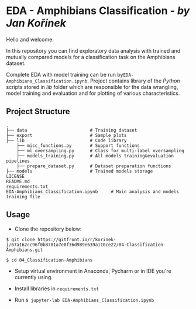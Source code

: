 # EDA - Amphibians Classification - *by Jan Kořínek*
Hello and welcome. 

In this repository you can find exploratory data analysis with trained and mutually compared models for a classification task on the Amphibians dataset.

Complete EDA with model training can be run by`EDA-Amphibians_Classification.ipynb`. Project contains library of the *Python* scripts stored in *lib* folder which are responsible for the data wrangling, model training and evaluation and for plotting of various characteristics.

## Project Structure
    .
    ├── data                        # Training dataset
    ├── export                      # Sample plots
    ├── lib                         # Code library
        ├── misc_functions.py       # Support functions
        ├── ml_oversampling.py      # Class for multi-label oversampling
        ├── models_training.py      # All models training&evaluation pipelines
        ├── prepare_dataset.py      # Dataset preparation functions
    ├── models                      # Trained models storage
    LICENSE
    README.md
    requirements.txt
    EDA-Amphibians_Classification.ipynb     # Main analysis and models training file

## Usage
* Clone the repository below:

`$ git clone https://gitfront.io/r/korinek-j/67a162cc96f0b8781a7e0f36d989e639a110ce22/04-Classification-Amphibians.git`

`$ cd 04_Classification-Amphibians`

* Setup virtual environment in Anaconda, Pycharm or in IDE you're currently using.

* Install libraries in `requirements.txt`

* Run `$ jupyter-lab EDA-Amphibians_Classification.ipynb`